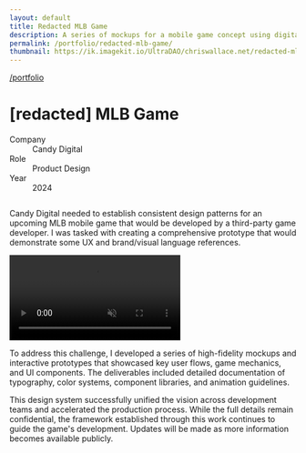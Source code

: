 ```yaml
---
layout: default
title: Redacted MLB Game
description: A series of mockups for a mobile game concept using digital collectibles as game pieces.
permalink: /portfolio/redacted-mlb-game/
thumbnail: https://ik.imagekit.io/UltraDAO/chriswallace.net/redacted-mlb-game-thumbnail.png
---
```


<div class="portfolio-group-heading">
  <a class="back fade-in-element" href="/">/portfolio</a>
  <h1 class="fade-in-element mb-3">[redacted] MLB Game</h1>
  <dl class="project-list fade-in-element">
    <div>
      <dt>Company</dt>
      <dd>Candy Digital</dd>
    </div>
    <div>
      <dt>Role</dt>
      <dd>Product Design</dd>
    </div>
    <div>
      <dt>Year</dt>
      <dd>2024</dd>
    </div>
  </dl>
</div>

<div class="content-container-wo">
  <picture>
    <source media="(max-width: 480px)" 
            srcset="https://ik.imagekit.io/UltraDAO/chriswallace.net/redacted-mlb-game-mobile.png?tr=w-800,q-60,f-auto">
    <source media="(min-width: 481px)" 
            srcset="https://ik.imagekit.io/UltraDAO/chriswallace.net/redacted-mlb-game-desktop.png?tr=w-800,q-60,f-auto 800w,
                    https://ik.imagekit.io/UltraDAO/chriswallace.net/redacted-mlb-game-desktop.png?tr=w-1200,q-60,f-auto 1200w,
                    https://ik.imagekit.io/UltraDAO/chriswallace.net/redacted-mlb-game-desktop.png?tr=w-1600,q-60,f-auto 1600w,
                    https://ik.imagekit.io/UltraDAO/chriswallace.net/redacted-mlb-game-desktop.png?tr=w-2500,q-60,f-auto 2500w">
    <img src="https://ik.imagekit.io/UltraDAO/chriswallace.net/redacted-mlb-game-desktop.png?tr=w-2500,q-60,f-auto"
         class="fade-in-element mb-12" 
         alt="" 
         loading="lazy">
  </picture>
</div>
<div class="portfolio-content-wrapper">
  <p class="fade-in-element">Candy Digital needed to establish consistent design patterns for an upcoming MLB mobile game that would be developed by a third-party game developer. I was tasked with creating a comprehensive prototype that would demonstrate some UX and brand/visual language references.</p>

  <div class="fade-in-element flex justify-center items-center p-4 lg:p-0 mb-12">
    <video id="portfolioVideo" data-type="video" controls muted playsinline autoplay loop loading="lazy" class="w-full h-full max-w-[500px]">
        <source src="https://ik.imagekit.io/UltraDAO/chriswallace.net/mlb-game-video.mp4/ik-video.mp4" type="video/mp4">
        Your browser does not support HTML5 video.
    </video>
  </div>
  
  <p class="fade-in-element">To address this challenge, I developed a series of high-fidelity mockups and interactive prototypes that showcased key user flows, game mechanics, and UI components. The deliverables included detailed documentation of typography, color systems, component libraries, and animation guidelines.</p>

  <p class="fade-in-element">This design system successfully unified the vision across development teams and accelerated the production process. While the full details remain confidential, the framework established through this work continues to guide the game's development. Updates will be made as more information becomes available publicly.</p>
</div>
